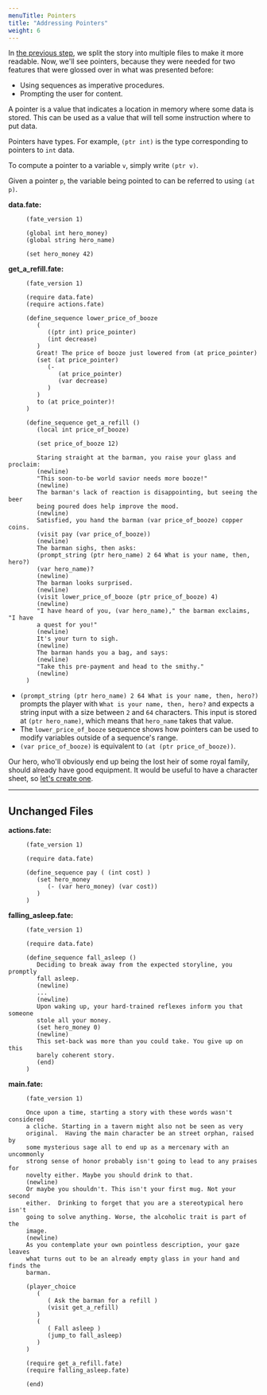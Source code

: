 ```yaml
---
menuTitle: Pointers
title: "Addressing Pointers"
weight: 6
---
```

In [the previous step](/learn/files), we split the story into multiple files
to make it more readable. Now, we'll see pointers, because they were needed for
two features that were glossed over in what was presented before:
* Using sequences as imperative procedures.
* Prompting the user for content.

A pointer is a value that indicates a location in memory where some
data is stored. This can be used as a value that will tell some instruction
where to put data.

Pointers have types. For example, `(ptr int)` is the type corresponding to
pointers to `int` data.

To compute a pointer to a variable `v`, simply write `(ptr v)`.

Given a pointer `p`, the variable being pointed to can be referred to using
`(at p)`.

**data.fate:**

         (fate_version 1)

         (global int hero_money)
         (global string hero_name)

         (set hero_money 42)

**get_a_refill.fate:**

         (fate_version 1)

         (require data.fate)
         (require actions.fate)

         (define_sequence lower_price_of_booze
            (
               ((ptr int) price_pointer)
               (int decrease)
            )
            Great! The price of booze just lowered from (at price_pointer)
            (set (at price_pointer)
               (-
                  (at price_pointer)
                  (var decrease)
               )
            )
            to (at price_pointer)!
         )

         (define_sequence get_a_refill ()
            (local int price_of_booze)

            (set price_of_booze 12)

            Staring straight at the barman, you raise your glass and proclaim:
            (newline)
            "This soon-to-be world savior needs more booze!"
            (newline)
            The barman's lack of reaction is disappointing, but seeing the beer
            being poured does help improve the mood.
            (newline)
            Satisfied, you hand the barman (var price_of_booze) copper coins.
            (visit pay (var price_of_booze))
            (newline)
            The barman sighs, then asks:
            (prompt_string (ptr hero_name) 2 64 What is your name, then, hero?)
            (var hero_name)?
            (newline)
            The barman looks surprised.
            (newline)
            (visit lower_price_of_booze (ptr price_of_booze) 4)
            (newline)
            "I have heard of you, (var hero_name)," the barman exclaims, "I have
            a quest for you!"
            (newline)
            It's your turn to sigh.
            (newline)
            The barman hands you a bag, and says:
            (newline)
            "Take this pre-payment and head to the smithy."
            (newline)
         )

* `(prompt_string (ptr hero_name) 2 64 What is your name, then, hero?)` prompts
  the player with `What is your name, then, hero?` and expects a string input
  with a size between `2` and `64` characters. This input is stored at `(ptr
  hero_name)`, which means that `hero_name` takes that value.
* The `lower_price_of_booze` sequence shows how pointers can be used to modify
  variables outside of a sequence's range.
* `(var price_of_booze)` is equivalent to `(at (ptr price_of_booze))`.

Our hero, who'll obviously end up being the lost heir of some royal family,
should already have good equipment. It would be useful to have a character
sheet, so [let's create one](/learn/structures).

----

## Unchanged Files
**actions.fate:**

         (fate_version 1)

         (require data.fate)

         (define_sequence pay ( (int cost) )
            (set hero_money
               (- (var hero_money) (var cost))
            )
         )

**falling_asleep.fate:**

         (fate_version 1)

         (require data.fate)

         (define_sequence fall_asleep ()
            Deciding to break away from the expected storyline, you promptly
            fall asleep.
            (newline)
            ...
            (newline)
            Upon waking up, your hard-trained reflexes inform you that someone
            stole all your money.
            (set hero_money 0)
            (newline)
            This set-back was more than you could take. You give up on this
            barely coherent story.
            (end)
         )

**main.fate:**

         (fate_version 1)

         Once upon a time, starting a story with these words wasn't considered
         a cliche. Starting in a tavern might also not be seen as very
         original.  Having the main character be an street orphan, raised by
         some mysterious sage all to end up as a mercenary with an uncommonly
         strong sense of honor probably isn't going to lead to any praises for
         novelty either. Maybe you should drink to that.
         (newline)
         Or maybe you shouldn't. This isn't your first mug. Not your second
         either.  Drinking to forget that you are a stereotypical hero isn't
         going to solve anything. Worse, the alcoholic trait is part of the
         image.
         (newline)
         As you contemplate your own pointless description, your gaze leaves
         what turns out to be an already empty glass in your hand and finds the
         barman.

         (player_choice
            (
               ( Ask the barman for a refill )
               (visit get_a_refill)
            )
            (
               ( Fall asleep )
               (jump_to fall_asleep)
            )
         )

         (require get_a_refill.fate)
         (require falling_asleep.fate)

         (end)
